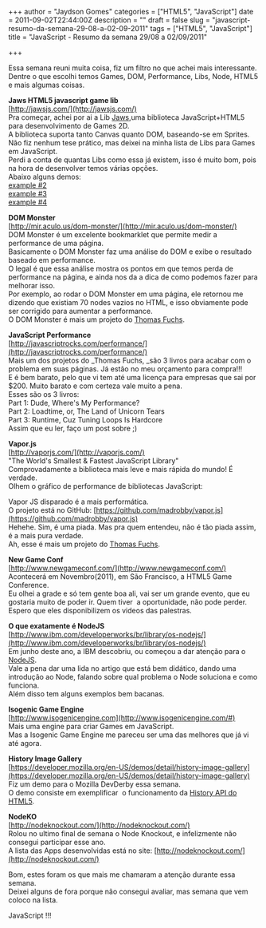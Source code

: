 +++
author = "Jaydson Gomes"
categories = ["HTML5", "JavaScript"]
date = 2011-09-02T22:44:00Z
description = ""
draft = false
slug = "javascript-resumo-da-semana-29-08-a-02-09-2011"
tags = ["HTML5", "JavaScript"]
title = "JavaScript - Resumo da semana 29/08 a 02/09/2011"

+++

Essa semana reuni muita coisa, fiz um filtro no que achei mais interessante.  
Dentre o que escolhi temos Games, DOM, Performance, Libs, Node, HTML5 e mais algumas coisas.  

**Jaws HTML5 javascript game lib**  
[http://jawsjs.com/](http://jawsjs.com/)   
Pra começar, achei por ai a Lib [Jaws](http://jawsjs.com/),uma biblioteca JavaScript+HTML5 para desenvolvimento de Games 2D.  
A biblioteca suporta tanto Canvas quanto DOM, baseando-se em Sprites.  
Não fiz nenhum tese prático, mas deixei na minha lista de Libs para Games em JavaScript.  
Perdi a conta de quantas Libs como essa já existem, isso é muito bom, pois na hora de desenvolver temos várias opções.  
Abaixo alguns demos:  
[example #2](http://jawsjs.com/jawsjs/examples/example2.html)  
[example #3](http://jawsjs.com/jawsjs/examples/example3.html)  
[example #4](http://jawsjs.com/jawsjs/examples/example4.html)  

**DOM Monster**  
[http://mir.aculo.us/dom-monster/](http://mir.aculo.us/dom-monster/)  
DOM Monster é um excelente bookmarklet que permite medir a performance de uma página.  
Basicamente o DOM Monster faz uma análise do DOM e exibe o resultado baseado em performance.  
O legal é que essa análise mostra os pontos em que temos perda de performance na página, e ainda nos da a dica de como podemos fazer para melhorar isso.  
Por exemplo, ao rodar o DOM Monster em uma página, ele retornou me dizendo que existiam 70 nodes vazios no HTML, e isso obviamente pode ser corrigido para aumentar a performance.  
O DOM Monster é mais um projeto do [Thomas Fuchs](http://mir.aculo.us/).  

**JavaScript Performance**  
[http://javascriptrocks.com/performance/](http://javascriptrocks.com/performance/)  
Mais um dos projetos do _Thomas Fuchs, _são 3 livros para acabar com o problema em suas páginas.
Já estão no meu orçamento para compra!!!  
E é bem barato, pelo que vi tem até uma licença para empresas que sai por $200. Muito barato e com certeza vale muito a pena.  
Esses são os 3 livros:  
Part 1: Dude, Where's My Performance?  
Part 2: Loadtime, or, The Land of Unicorn Tears  
Part 3: Runtime, Cuz Tuning Loops Is Hardcore  
Assim que eu ler, faço um post sobre ;)  

**Vapor.js**  
[http://vaporjs.com/](http://vaporjs.com/)  
"The World's Smallest & Fastest JavaScript Library"  
Comprovadamente a biblioteca mais leve e mais rápida do mundo! É verdade.  
Olhem o gráfico de performance de bibliotecas JavaScript:  

Vapor JS disparado é a mais performática.  
O projeto está no GitHub: [https://github.com/madrobby/vapor.js](https://github.com/madrobby/vapor.js)  
Hehehe. Sim, é uma piada. Mas pra quem entendeu, não é tão piada assim, é a mais pura verdade.  
Ah, esse é mais um projeto do [Thomas Fuchs](http://mir.aculo.us/).  

**New Game Conf**  
[http://www.newgameconf.com/](http://www.newgameconf.com/)  
Acontecerá em Novembro(2011), em São Francisco, a HTML5 Game Conference.  
Eu olhei a grade e só tem gente boa ali, vai ser um grande evento, que eu gostaria muito de poder ir. Quem tiver  a oportunidade, não pode perder.  
Espero que eles disponibilizem os videos das palestras.  

**O que exatamente é NodeJS**  
[http://www.ibm.com/developerworks/br/library/os-nodejs/](http://www.ibm.com/developerworks/br/library/os-nodejs/)  
Em junho deste ano, a IBM descobriu, ou começou a dar atenção para o [NodeJS](http://nodejs.org/).  
Vale a pena dar uma lida no artigo que está bem didático, dando uma introdução ao Node, falando sobre qual problema o Node soluciona e como funciona.  
Além disso tem alguns exemplos bem bacanas.  

**Isogenic Game Engine**  
[http://www.isogenicengine.com](http://www.isogenicengine.com/#)  
Mais uma engine para criar Games em JavaScript.  
Mas a Isogenic Game Engine me pareceu ser uma das melhores que já vi até agora.  

**History Image Gallery**  
[https://developer.mozilla.org/en-US/demos/detail/history-image-gallery](https://developer.mozilla.org/en-US/demos/detail/history-image-gallery)  
Fiz um demo para o Mozilla DevDerby essa semana.  
O demo consiste em exemplificar  o funcionamento da [History API do HTML5](https://developer.mozilla.org/en/DOM/Manipulating_the_browser_history).  

**NodeKO**  
[http://nodeknockout.com/](http://nodeknockout.com/)  
Rolou no ultimo final de semana o Node Knockout, e infelizmente não consegui participar esse ano.  
A lista das Apps desenvolvidas está no site: [http://nodeknockout.com/](http://nodeknockout.com/)  

Bom, estes foram os que mais me chamaram a atenção durante essa semana.  
Deixei alguns de fora porque não consegui avaliar, mas semana que vem coloco na lista.  

JavaScript !!!




